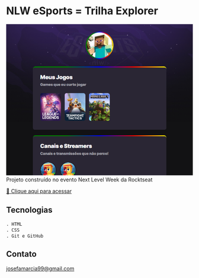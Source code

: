 # NLW eSports = Trilha Explorer

![tela](./.github/tela.png)
Projeto construído no evento Next Level Week da Rocktseat

[🔗 Clique aqui para acessar](https://VisaacM.github.io/EXPLORER)

## Tecnologias
    . HTML
    . CSS
    . Git e GitHub

## Contato
josefamarcia99@gmail.com